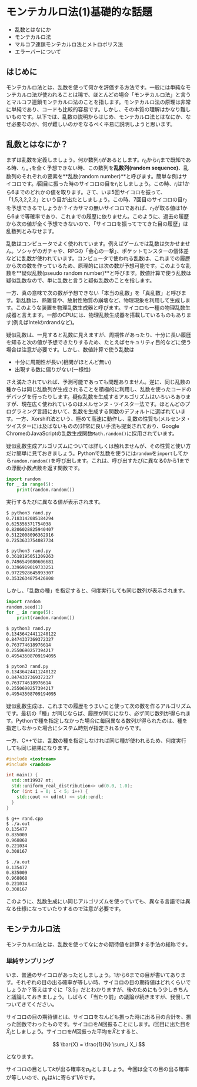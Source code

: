 # モンテカルロ法(1)基礎的な話題

* 乱数とはなにか
* モンテカルロ法
* マルコフ連鎖モンテカルロ法とメトロポリス法
* エラーバーについて

## はじめに

モンテカルロ法とは、乱数を使って何かを評価する方法です。一般には単純なモンテカルロ法が使われることは稀で、ほとんどの場合「モンテカルロ法」と言うとマルコフ連鎖モンテカルロ法のことを指します。モンテカルロ法の原理は非常に単純であり、コードも比較的容易です。しかし、その本質の理解はかなり難しいものです。以下では、乱数の説明からはじめ、モンテカルロ法とはなにか、なぜ必要なのか、何が難しいのかをなるべく平易に説明しようと思います。

## 乱数とはなにか？

まずは乱数を定義しましょう。何か数列$r_i$があるとします。$r_0$から$r_i$まで既知である時、$r_{i+1}$を全く予想できない時、この数列を**乱数列(random sequence)**、乱数列のそれぞれの要素を**乱数(random number)**と呼びます。簡単な例はサイコロです。$i$回目に振った時のサイコロの目を$r_i$としましょう。この時、$r_i$は1から6までのどれかの値を取ります。さて、いま5回サイコロを振って、「1,5,3,2,2,2」という目が出たとしましょう。この時、7回目のサイコロの目$r_7$を予想できるでしょうか？イカサマの無いサイコロであれば、$r_7$が取る値は1から6まで等確率であり、これまでの履歴に依りません。このように、過去の履歴から次の値が全く予想できないので、「サイコロを振ってでてきた目の履歴」は乱数列とみなせます。

乱数はコンピュータでよく使われています。例えばゲームでは乱数は欠かせません。ソシャゲのガチャや、RPGの「会心の一撃」、ポケットモンスターの個体差などに乱数が使われています。コンピュータで使われる乱数は、これまでの履歴から次の数を作っているため、原理的には次の数が予想可能です。このような乱数を**疑似乱数(pseudo random number)**と呼びます。数値計算で使う乱数は疑似乱数なので、単に乱数と言うと疑似乱数のことを指します。

一方、真の意味で次の数が予想できない「本当の乱数」を「真乱数」と呼びます。新乱数は、熱雑音や、放射性物質の崩壊など、物理現象を利用して生成します。このような装置を物理乱数生成器と呼びます。サイコロも一種の物理乱数生成器と言えます。一部のCPUには、物理乱数生成器を搭載しているものもあります(例えばIntelのrdrandなど)。

疑似乱数は、一見すると乱数に見えますが、周期性があったり、十分に長い履歴を知ると次の値が予想できたりするため、たとえばセキュリティ目的などに使う場合は注意が必要です。しかし、数値計算で使う乱数は

* 十分に周期性が長い(相関がほとんど無い)
* 出現する数に偏りがない(一様性)

さえ満たされていれば、予測可能であっても問題ありません。逆に、同じ乱数の種からは同じ乱数列が生成されることを積極的に利用し、乱数を使ったコードのデバッグを行ったりします。疑似乱数を生成するアルゴリズムはいろいろありますが、現在広く使われているのはメルセンヌ・ツイスター法です。ほとんどのプログラミング言語において、乱数を生成する関数のデフォルトに選ばれています。一方、Xorshift法という、極めて高速に動作し、乱数の性質も(メルセンヌ・ツイスターには及ばないものの)非常に良い手法も提案されており、Google ChromeのJavaScriptの乱数生成関数`Math.random()`に採用されています。

疑似乱数生成アルゴリズムについては詳しくは触れませんが、その性質と使い方だけ簡単に見ておきましょう。Pythonで乱数を使うには`random`を`import`してから`random.random()`を呼び出します。これは、呼び出すたびに異なる0から1までの浮動小数点数を返す関数です。

```py
import random
for _ in range(5):
    print(random.random())
```

実行するたびに異なる値が表示されます。

```sh
$ python3 rand.py
0.7183142085184294
0.625356371754038
0.8206028825940407
0.5122008096362916
0.7253633754087734

$ python3 rand.py
0.3618195051209263
0.7496549080606681
0.3396919019733251
0.9722928645993307
0.3532634875426808
```

しかし、「乱数の種」を指定すると、何度実行しても同じ数列が表示されます。

```py
import random
random.seed(1)
for _ in range(5):
    print(random.random())
```

```sh
$ python3 rand.py
0.13436424411240122
0.8474337369372327
0.763774618976614
0.2550690257394217
0.49543508709194095

$ pyton3 rand.py
0.13436424411240122
0.8474337369372327
0.763774618976614
0.2550690257394217
0.49543508709194095
```

疑似乱数生成は、これまでの履歴をうまいこと使って次の数を作るアルゴリズムです。最初の「種」が同じならば、履歴が同じになり、必ず同じ数列が得られます。Pythonで種を指定しなかった場合に毎回異なる数列が得られたのは、種を指定しなかった場合にシステム時刻が指定されるからです。

一方、C++では、乱数の種を指定しなければ同じ種が使われるため、何度実行しても同じ結果になります。

```cpp
#include <iostream>
#include <random>

int main() {
  std::mt19937 mt;
  std::uniform_real_distribution<> ud(0.0, 1.0);
  for (int i = 0; i < 5; i++) {
    std::cout << ud(mt) << std::endl;
  }
}
```

```sh
$ g++ rand.cpp
$ ./a.out
0.135477
0.835009
0.968868
0.221034
0.308167

$ ./a.out
0.135477
0.835009
0.968868
0.221034
0.308167
```

このように、乱数生成にい同じアルゴリズムを使っていても、異なる言語では異なる仕様になっていたりするので注意が必要です。

## モンテカルロ法

モンテカルロ法とは、乱数を使ってなにかの期待値を計算する手法の総称です。

### 単純サンプリング

いま、普通のサイコロがあったとしましょう。1から6までの目が書いてあります。それぞれの目の出る確率が等しい時、サイコロの目の期待値はどれくらいでしょうか？答えはすぐに「3.5」だとわかりますが、後のためにもう少しきちんと議論しておきましょう。しばらく「当たり前」の議論が続きますが、我慢してついてきてください。

サイコロの目の期待値とは、サイコロをなんども振った時に出る目の合計を、振った回数でわったものです。サイコロを$N$回振ることにします。$i$回目に出た目を$\hat{X}_i$としましょう。サイコロを$N$回振った平均を$\bar{X}$とすると、

$$
\bar{X} = \frac{1}{N} \sum_i X_i
$$

となります。

サイコロの目として$k$が出る確率を$p_k$としましょう。今回は全ての目の出る確率が等しいので、$p_k$は$k$に寄らず$1/6$です。
